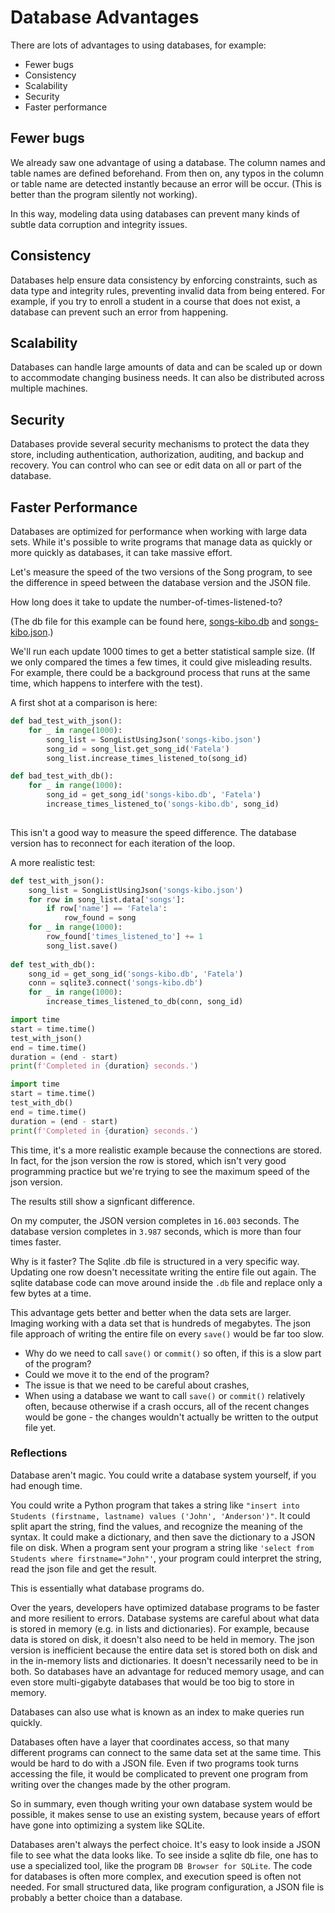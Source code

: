 # Database Advantages

There are lots of advantages to using databases, for example:

- Fewer bugs
- Consistency
- Scalability
- Security
- Faster performance

## Fewer bugs
We already saw one advantage of using a database. The column names and table names are defined beforehand. From then on, any typos in the column or table name are detected instantly because an error will be occur. (This is better than the program silently not working).

In this way, modeling data using databases can prevent many kinds of subtle data corruption and integrity issues.

## Consistency 
Databases help ensure data consistency by enforcing constraints, such as data type and integrity rules, preventing invalid data from being entered. For example, if you try to enroll a student in a course that does not exist, a database can prevent such an error from happening.

## Scalability 
Databases can handle large amounts of data and can be scaled up or down to accommodate changing business needs. It can also be distributed across multiple machines.

## Security
Databases provide several security mechanisms to protect the data they store, including authentication, authorization, auditing, and backup and recovery. You can control who can see or edit data on all or part of the database.

## Faster Performance
Databases are optimized for performance when working with large data sets. While it's possible to write programs that manage data as quickly or more quickly as databases, it can take massive effort.

Let's measure the speed of the two versions of the Song program, to see the difference in speed between the database version and the JSON file. 

How long does it take to update the number-of-times-listened-to?

(The db file for this example can be found here, [songs-kibo.db](https://github.com/kibo-programming-2-jan-23/walkthroughs/blob/main/db-and-vis/songs-kibo.db) and [songs-kibo.json](https://github.com/kibo-programming-2-jan-23/walkthroughs/blob/main/db-and-vis/songs-kibo.json).)

We'll run each update 1000 times to get a better statistical sample size. (If we only compared the times a few times, it could give misleading results. For example, there could be a background process that runs at the same time, which happens to interfere with the test).

A first shot at a comparison is here:

```python
def bad_test_with_json():
    for _ in range(1000):
        song_list = SongListUsingJson('songs-kibo.json')
        song_id = song_list.get_song_id('Fatela')
        song_list.increase_times_listened_to(song_id)

def bad_test_with_db():
    for _ in range(1000):
        song_id = get_song_id('songs-kibo.db', 'Fatela')
        increase_times_listened_to('songs-kibo.db', song_id)
        
```

This isn't a good way to measure the speed difference. The database version has to reconnect for each iteration of the loop.

A more realistic test:

```python
def test_with_json():
    song_list = SongListUsingJson('songs-kibo.json')
    for row in song_list.data['songs']:
        if row['name'] == 'Fatela':
            row_found = song
    for _ in range(1000):
        row_found['times_listened_to'] += 1
        song_list.save()
    
def test_with_db():
    song_id = get_song_id('songs-kibo.db', 'Fatela')
    conn = sqlite3.connect('songs-kibo.db')
    for _ in range(1000):
        increase_times_listened_to_db(conn, song_id)

import time
start = time.time()
test_with_json()
end = time.time()
duration = (end - start)
print(f'Completed in {duration} seconds.')

import time
start = time.time()
test_with_db()
end = time.time()
duration = (end - start)
print(f'Completed in {duration} seconds.')
```

This time, it's a more realistic example because the connections are stored. In fact, for the json version the row is stored, which isn't very good programming practice but we're trying to see the maximum speed of the json version.

The results still show a signficant difference.

On my computer, the JSON version completes in `16.003` seconds. The database version completes in `3.987` seconds, which is more than four times faster.

Why is it faster? The Sqlite .db file is structured in a very specific way. Updating one row doesn't necessitate writing the entire file out again. The sqlite database code can move around inside the `.db` file and replace only a few bytes at a time.

This advantage gets better and better when the data sets are larger. Imaging working with a data set that is hundreds of megabytes. The json file approach of writing the entire file on every `save()` would be far too slow.

* Why do we need to call `save()` or `commit()` so often, if this is a slow part of the program?
* Could we move it to the end of the program?
* The issue is that we need to be careful about crashes,
* When using a database we want to call `save()` or `commit()` relatively often, because otherwise if a crash occurs, all of the recent changes would be gone - the changes wouldn't actually be written to the output file yet.

### Reflections

Database aren't magic. You could write a database system yourself, if you had enough time.

You could write a Python program that takes a string like `"insert into Students (firstname, lastname) values ('John', 'Anderson')"`. It could split apart the string, find the values, and recognize the meaning of the syntax. It could make a dictionary, and then save the dictionary to a JSON file on disk. When a program sent your program a string like `'select from Students where firstname="John"'`, your program could interpret the string, read the json file and get the result.

This is essentially what database programs do. 

Over the years, developers have optimized database programs to be faster and more resilient to errors. Database systems are careful about what data is stored in memory (e.g. in lists and dictionaries). For example, because data is stored on disk, it doesn't also need to be held in memory. The json version is inefficient because the entire data set is stored both on disk and in the in-memory lists and dictionaries. It doesn't necessarily need to be in both. So databases have an advantage for reduced memory usage, and can even store multi-gigabyte databases that would be too big to store in memory.

Databases can also use what is known as an index to make queries run quickly.

Databases often have a layer that coordinates access, so that many different programs can connect to the same data set at the same time. This would be hard to do with a JSON file. Even if two programs took turns accessing the file, it would be complicated to prevent one program from writing over the changes made by the other program.

So in summary, even though writing your own database system would be possible, it makes sense to use an existing system, because years of effort have gone into optimizing a system like SQLite.

Databases aren't always the perfect choice. It's easy to look inside a JSON file to see what the data looks like. To see inside a sqlite db file, one has to use a specialized tool, like the program `DB Browser for SQLite`. The code for databases is often more complex, and execution speed is often not needed. For small structured data, like program configuration, a JSON file is probably a better choice than a database.

